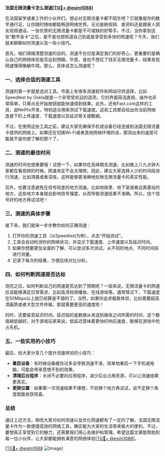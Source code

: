 **法国无限流量卡怎么测速[[TG💪+ @esim1088](https://t.me/s/esim1088)]**

在法国留学或者工作的小伙伴们，想必对无限流量卡都不陌生吧？它就像是你的数字通行证，让你随时随地都能畅游网络世界。无论是刷视频、查资料还是跟家人朋友视频通话，一张优质的无限流量卡都是不可或缺的好帮手。不过，当你拿到这张“数字金卡”之后，是不是也想知道自己到底能享受到多快的网速呢？今天，我们就来聊聊如何测速以及一些小技巧。

首先，咱们得搞清楚测速的目的。测速不仅仅是满足我们的好奇心，更重要的是确认自己的网络体验是否达到预期。毕竟，谁也不想花了钱买无限流量卡，结果发现网速慢得像蜗牛爬。那么，具体该怎么测速呢？

### **一、选择合适的测速工具**

测速的第一步就是选对工具。市面上有很多测速软件和网站可供选择，比如Speedtest by Ookla就是一个非常受欢迎的选项。它的界面简洁直观，操作也非常简单，只需点击开始按钮就能快速得到结果。此外，还有Fast.com这样的工具，由Netflix开发，特别适合用来测试下载速度。这些工具都会给出你当前网络连接下的上传速度、下载速度以及延迟等关键数据。

不过，在使用这些工具之前，建议大家先确保手机或设备已经连接到法国无限流量卡提供的网络上。如果还在切换Wi-Fi或者其他网络环境的话，那测出来的速度可能就不是你想了解的那个了。

### **二、测速的最佳时间**

测速的时间也很重要哦！试想一下，如果你在高峰期去测速，比如晚上八九点钟大家都在看视频的时候，网速肯定不会太理想。因此，建议大家选择人少的时间段进行测速，比如清晨或者深夜。这样能够更准确地反映无限流量卡的真实性能。

另外，也要注意避免在信号较差的地方测速。比如地铁里、地下室或者远离基站的地方，这些地方本身就会影响信号强度，从而导致测速结果不准确。所以，找个信号好的地方再试试吧！

### **三、测速的具体步骤**

接下来，我们就来一步步教你如何正确测速：

1. 打开你的测速工具（以Speedtest为例），点击“开始测试”。
2. 工具会自动检测你的网络状况，并显示下载速度、上传速度以及延迟时间。
3. 如果你想要更加全面的了解，可以尝试多次测试，从不同的地点、不同时间段进行测量。
4. 记录下每次的结果，方便后续对比分析。

### **四、如何判断网速是否达标**

测完之后，如何判断自己的网速是否达到了预期呢？一般来说，无限流量卡的网速应该能够满足日常需求，比如高清视频播放、在线游戏等。通常情况下，下载速度在50Mbps以上就已经算是不错的了。当然，如果你追求极致体验，比如需要超高清画质或者大型文件传输，那就需要更高的速度啦！

同时，还要留意延迟时间。延迟指的是数据从发送到接收之间所需的时间，这个数值越低越好。对于游戏玩家来说，低延迟意味着更快的响应速度，能够在游戏中抢占先机。

### **五、一些实用的小技巧**

最后，给大家分享几个提升测速体验的小技巧：

- **重启设备**：有时候设备缓存过多会导致测速不准，简单地重启一下手机或电脑，可能会带来意想不到的效果。
- **清理后台程序**：关闭不必要的应用程序，减少后台占用资源，可以让测速结果更真实。
- **更换位置**：如果第一次测速结果不理想，不妨换个地方再试试，说不定换个角度就能收获惊喜。

### **总结**

通过上述方法，相信大家对如何测速以及优化网速都有了一定的了解。法国无限流量卡作为一款便捷高效的网络工具，确实能为大家的生活带来极大的便利。不过，要想真正享受到它的魅力，还需要我们用心去维护和管理。希望这篇文章能帮助到每一位小伙伴，让大家都能拥有满意的网络体验[[TG💪+ @esim1088](https://t.me/s/esim1088)]。

[[TG💪+ @esim1088](https://t.me/s/esim1088) ![Image](https://i.postimg.cc/4NQfJmqS/Snipaste-2025-05-13-00-14-12.png)]